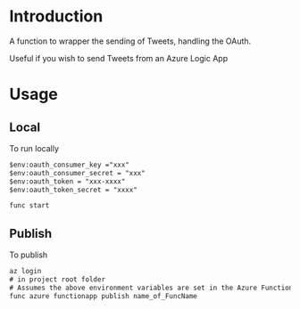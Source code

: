 # Introduction 
A function to wrapper the sending of Tweets, handling the OAuth.

Useful if you wish to send Tweets from an Azure Logic App

# Usage
## Local
To run locally

```ps
$env:oauth_consumer_key ="xxx"
$env:oauth_consumer_secret = "xxx"
$env:oauth_token = "xxx-xxxx"
$env:oauth_token_secret = "xxxx"

func start
```

## Publish
To publish

```ps
az login
# in project root folder
# Assumes the above environment variables are set in the Azure Function 
func azure functionapp publish name_of_FuncName
```